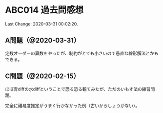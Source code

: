 # ABC014 過去問感想

Last Change: 2020-03-31 00:02:20.

## A問題（@2020-03-31）

定数オーダーの算数をやったが、制約がとても小さいので愚直な線形解法とかもできる。

## C問題（@2020-02-15）

ほぼ青diffの水diffということで恐る恐る観てみたが、ただのいもす法の練習問題。

完全に難易度推定がうまく行かなかった例（古いからしょうがない）。
